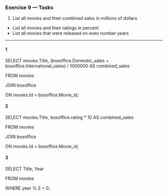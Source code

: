 ### Exercise 9 — Tasks
1. List all movies and their combined sales in millions of dollars
+ List all movies and their ratings in percent
+ List all movies that were released on even number years

_________________

#### 1

SELECT movies.Title, (boxoffice.Domestic_sales + boxoffice.International_sales) / 1000000 AS combined_sales

FROM movies

JOIN boxoffice

ON movies.Id = boxoffice.Movie_id;

#### 2

SELECT movies.Title, boxoffice.rating * 10 AS combined_sales

FROM movies

JOIN boxoffice

ON movies.Id = boxoffice.Movie_id;

#### 3

SELECT Title, Year

FROM movies

WHERE year % 2 = 0;
